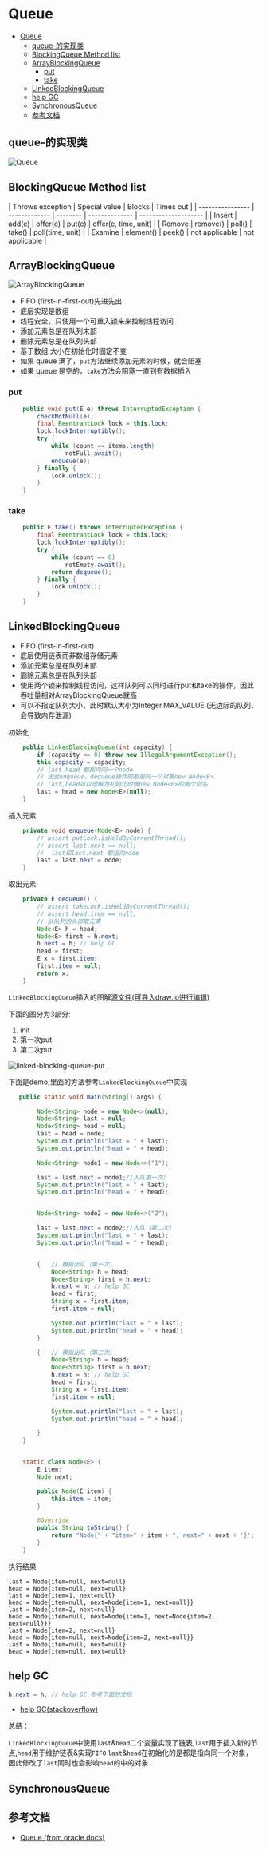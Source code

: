 # Queue

- [Queue](#queue)
  - [queue-的实现类](#queue-%E7%9A%84%E5%AE%9E%E7%8E%B0%E7%B1%BB)
  - [BlockingQueue Method list](#blockingqueue-method-list)
  - [ArrayBlockingQueue](#arrayblockingqueue)
    - [put](#put)
    - [take](#take)
  - [LinkedBlockingQueue](#linkedblockingqueue)
  - [help GC](#help-gc)
  - [SynchronousQueue](#synchronousqueue)
  - [参考文档](#%E5%8F%82%E8%80%83%E6%96%87%E6%A1%A3)

## queue-的实现类

![Queue](images/queue.png)

## BlockingQueue Method list

| Throws exception | Special value | Blocks   | Times out      |
| ---------------- | ------------- | -------- | -------------- | -------------------- |
| Insert           | add(e)        | offer(e) | put(e)         | offer(e, time, unit) |
| Remove           | remove()      | poll()   | take()         | poll(time, unit)     |
| Examine          | element()     | peek()   | not applicable | not applicable       |

## ArrayBlockingQueue

![ArrayBlockingQueue](./images/ArrayBlockingQueue.png)

- FIFO (first-in-first-out)先进先出
- 底层实现是数组
- 线程安全，只使用一个可重入锁来来控制线程访问
- 添加元素总是在队列末部
- 删除元素总是在队列头部
- 基于数组,大小在初始化时固定不变
- 如果 queue 满了，`put`方法继续添加元素的时候，就会阻塞
- 如果 queue 是空的，`take`方法会阻塞一直到有数据插入

### put

```java
    public void put(E e) throws InterruptedException {
        checkNotNull(e);
        final ReentrantLock lock = this.lock;
        lock.lockInterruptibly();
        try {
            while (count == items.length)
                notFull.await();
            enqueue(e);
        } finally {
            lock.unlock();
        }
    }
```

### take

```java
    public E take() throws InterruptedException {
        final ReentrantLock lock = this.lock;
        lock.lockInterruptibly();
        try {
            while (count == 0)
                notEmpty.await();
            return dequeue();
        } finally {
            lock.unlock();
        }
    }
```

## LinkedBlockingQueue

- FIFO (first-in-first-out)
- 底层使用链表而非数组存储元素
- 添加元素总是在队列末部
- 删除元素总是在队列头部
- 使用两个锁来控制线程访问，这样队列可以同时进行put和take的操作，因此吞吐量相对ArrayBlockingQueue就高
- 可以不指定队列大小，此时默认大小为Integer.MAX_VALUE (无边际的队列，会导致内存泄漏)

初始化

```java
    public LinkedBlockingQueue(int capacity) {
        if (capacity <= 0) throw new IllegalArgumentException();
        this.capacity = capacity;
        // last head 都指向同一个node
        // 因此enqueue，dequeue操作的都是同一个对象new Node<E>
        // last,head可以理解为初始化时候new Node<E>的两个别名
        last = head = new Node<E>(null);
    }
```

插入元素

```java
    private void enqueue(Node<E> node) {
        // assert putLock.isHeldByCurrentThread();
        // assert last.next == null;
        //  last和last.next 都指向node
        last = last.next = node;
    }
```

取出元素

```java
    private E dequeue() {
        // assert takeLock.isHeldByCurrentThread();
        // assert head.item == null;
        // 从队列的头部取元素
        Node<E> h = head;
        Node<E> first = h.next;
        h.next = h; // help GC
        head = first;
        E x = first.item;
        first.item = null;
        return x;
    }
```

`LinkedBlockingQueue`插入的图解[源文件(可导入draw.io进行编辑)](./draw.io/linked-bloking-queue.xml)

下面的图分为3部分:

1. init
2. 第一次put
3. 第二次put

![linked-blocking-queue-put](./images/linked-blocking-queue-put.png)

下面是demo,里面的方法参考`LinkedBlockingQueue`中实现

```java
   public static void main(String[] args) {

        Node<String> node = new Node<>(null);
        Node<String> last = null;
        Node<String> head = null;
        last = head = node;
        System.out.println("last = " + last);
        System.out.println("head = " + head);

        Node<String> node1 = new Node<>("1");

        last = last.next = node1;//入队第一次）
        System.out.println("last = " + last);
        System.out.println("head = " + head);


        Node<String> node2 = new Node<>("2");

        last = last.next = node2;//入队（第二次）
        System.out.println("last = " + last);
        System.out.println("head = " + head);


        {   // 模拟出队（第一次）
            Node<String> h = head;
            Node<String> first = h.next;
            h.next = h; // help GC
            head = first;
            String x = first.item;
            first.item = null;

            System.out.println("last = " + last);
            System.out.println("head = " + head);
        }

        {   // 模拟出队（第二次）
            Node<String> h = head;
            Node<String> first = h.next;
            h.next = h; // help GC
            head = first;
            String x = first.item;
            first.item = null;

            System.out.println("last = " + last);
            System.out.println("head = " + head);

        }
    }


    static class Node<E> {
        E item;
        Node next;

        public Node(E item) {
            this.item = item;
        }

        @Override
        public String toString() {
            return "Node{" + "item=" + item + ", next=" + next + '}';
        }
    }
```

执行结果

```log
last = Node{item=null, next=null}
head = Node{item=null, next=null}
last = Node{item=1, next=null}
head = Node{item=null, next=Node{item=1, next=null}}
last = Node{item=2, next=null}
head = Node{item=null, next=Node{item=1, next=Node{item=2, next=null}}}
last = Node{item=2, next=null}
head = Node{item=null, next=Node{item=2, next=null}}
last = Node{item=null, next=null}
head = Node{item=null, next=null}
```

## help GC

```java
h.next = h; // help GC 参考下面的文档
```

- [help GC(stackoverflow)](https://stackoverflow.com/questions/10106191/openjdks-linkedblockingqueue-implementation-node-class-and-gc)

总结：

`LinkedBlockingQueue`中使用`last`&`head`二个变量实现了链表,`last`用于插入新的节点,`head`用于维护链表&实现`FIFO`
`last`&`head`在初始化的是都是指向同一个对象，因此修改了`last`同时也会影响`head`的中的对象

## SynchronousQueue

## 参考文档

- [Queue (from oracle docs)](https://docs.oracle.com/javase/tutorial/collections/implementations/queue.html)